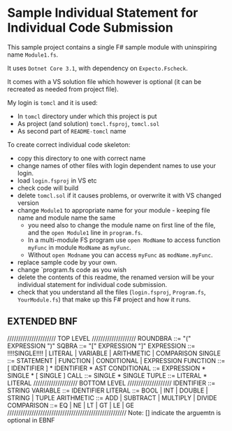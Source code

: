 # Sample Individual Statement for Individual Code Submission

This sample project contains a single F# sample module with uninspiring name `Module1.fs`.

It uses `Dotnet Core 3.1`, with dependency on `Expecto.Fscheck`.

It comes with a VS solution file which however is optional (it can be recreated as needed from project file).

My login is `tomcl` and it is used:

* In `tomcl` directory under which this project is put
* As project (and solution) `tomcl.fsproj`, `tomcl.sol`
* As second part of `README-tomcl` name

To create correct individual code skeleton:

* copy this directory to one with correct name
* change names of other files with login dependent names to use your login.
* load `login.fsproj` in VS etc
* check code will build
* delete `tomcl.sol` if it causes problems, or overwrite it with VS changed version
* change `Module1` to appropriate name for your module - keeping file name and module name the same
   * you need also to change the module name on first line of the file, and the `open Module1` line in `program.fs`. 
   * In a multi-module FS program use `open ModName` to access function `myFunc` in module `ModName` as `myFunc`.
   * Without `open Modname` you can access `myFunc` as `modName.myFunc`.
* replace sample code by your own.
* change `program.fs code as you wish
* delete the contents of this readme, the renamed version will be your individual statement for individual code submission.
* check that you understand all the files (`login.fsproj`, `Program.fs`, `YourModule.fs`) that make up this F# project and how it runs.

## EXTENDED BNF
////////////////////// TOP LEVEL ////////////////////
ROUNDBRA ::= "(" EXPRESSION ")"
SQBRA ::= "[" EXPRESSION "]"
EXPRESSION ::= !!!!SINGLE!!!! | LITERAL | VARIABLE | ARITHMETIC | COMPARISON
SINGLE ::= STATEMENT | FUNCTION | CONDITIONAL | EXPRESSION
FUNCTION ::= [ IDENTIFIER ] * IDENTIFIER * AST
CONDITIONAL ::= EXPRESSION * SINGLE * [ SINGLE ]
CALL ::= SINGLE * SINGLE
TUPLE ::= LITERAL * LITERAL
//////////////////// BOTTOM LEVEL ////////////////////
   IDENTIFIER ::= STRING
   VARIABLE   ::= IDENTIFIER
   LITERAL    ::= BOOL | INT | DOUBLE | STRING | TUPLE
   ARITHMETIC ::= ADD | SUBTRACT | MULTIPLY | DIVIDE
   COMPARISON ::= EQ | NE | LT | GT | LE | GE
//////////////////////////////////////////////////////
Note: [] indicate the arguemtn is optional in EBNF